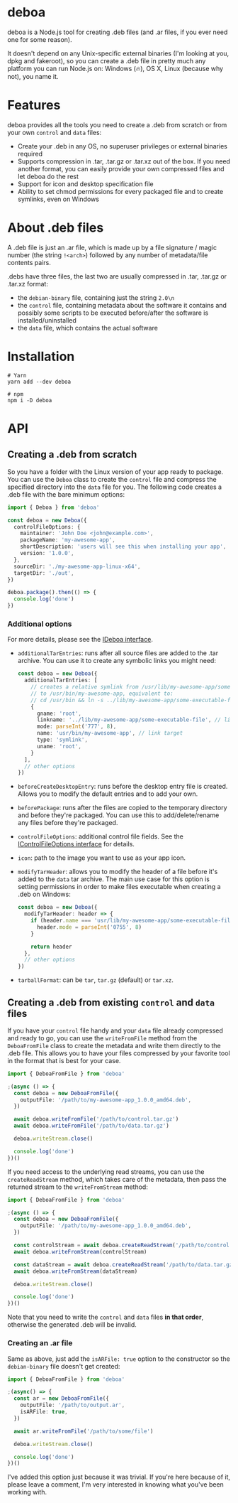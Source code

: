 deboa
===========

deboa is a Node.js tool for creating .deb files (and .ar files, if you ever need one for some reason).

It doesn't depend on any Unix-specific external binaries (I'm looking at you, dpkg and fakeroot), so you can create a
.deb file in pretty much any platform you can run Node.js on: Windows (🔥), OS X, Linux (because why not), you name it.


# Features

deboa provides all the tools you need to create a .deb from scratch or from your own `control` and `data` files:
- Create your .deb in any OS, no superuser privileges or external binaries required
- Supports compression in .tar, .tar.gz or .tar.xz out of the box. If you need another format, you can easily provide your own compressed files and let deboa do the rest
- Support for icon and desktop specification file
- Ability to set chmod permissions for every packaged file and to create symlinks, even on Windows


# About .deb files

A .deb file is just an .ar file, which is made up by a file signature / magic number (the string `!<arch>`) followed by
any number of metadata/file contents pairs.

.debs have three files, the last two are usually compressed in .tar, .tar.gz or .tar.xz format:

- the `debian-binary` file, containing just the string `2.0\n`
- the `control` file, containing metadata about the software it contains and possibly some scripts to be executed
  before/after the software is installed/uninstalled
- the `data` file, which contains the actual software


# Installation

```shell
# Yarn
yarn add --dev deboa

# npm
npm i -D deboa
```

# API

## Creating a .deb from scratch

So you have a folder with the Linux version of your app ready to package. You can use the `Deboa` class to create
the `control` file
and compress the specified directory into the `data` file for you. The following code creates a .deb file with the bare
minimum options:

```ts
import { Deboa } from 'deboa'

const deboa = new Deboa({
  controlFileOptions: {
    maintainer: 'John Doe <john@example.com>',
    packageName: 'my-awesome-app',
    shortDescription: 'users will see this when installing your app',
    version: '1.0.0',
  },
  sourceDir: './my-awesome-app-linux-x64',
  targetDir: './out',
})

deboa.package().then(() => {
  console.log('done')
})
```


### Additional options

For more details, please see the [IDeboa interface](https://github.com/erikian/deboa/blob/main/src/types/IDeboa.ts).

- `additionalTarEntries`: runs after all source files are added to the .tar archive. You can use it to create any symbolic links you might need:

  ```ts
  const deboa = new Deboa({
    additionalTarEntries: [
      // creates a relative symlink from /usr/lib/my-awesome-app/some-executable-file
      // to /usr/bin/my-awesome-app, equivalent to:
      // cd /usr/bin && ln -s ../lib/my-awesome-app/some-executable-file some-executable-file
      {
        gname: 'root',
        linkname: '../lib/my-awesome-app/some-executable-file', // link source
        mode: parseInt('777', 8),
        name: 'usr/bin/my-awesome-app', // link target
        type: 'symlink',
        uname: 'root',
      }
    ],
    // other options
  })
  ```
- `beforeCreateDesktopEntry`: runs before the desktop entry file is created. Allows you to modify the default entries and to add your own.
- `beforePackage`: runs after the files are copied to the temporary directory and before they're packaged. You can use this to add/delete/rename any files before they're packaged.
- `controlFileOptions`: additional control file fields. See the [IControlFileOptions interface](https://github.com/erikian/deboa/blob/main/src/types/IControlFileOptions.ts) for details.
- `icon`: path to the image you want to use as your app icon.
- `modifyTarHeader`: allows you to modify the header of a file before it's added to the `data` tar archive. The main use case
  for this option is setting permissions in order to make files executable when creating a .deb on Windows:

  ```ts
  const deboa = new Deboa({
    modifyTarHeader: header => {
      if (header.name === 'usr/lib/my-awesome-app/some-executable-file') {
        header.mode = parseInt('0755', 8)
      }

      return header
    },
    // other options
  })
  ```
- `tarballFormat`: can be `tar`, `tar.gz` (default) or `tar.xz`.

## Creating a .deb from existing `control` and `data` files

If you have your `control` file handy and your `data` file already compressed and ready to go, you can use
the `writeFromFile` method from the `DeboaFromFile` class to create the metadata and write them directly to the .deb
file. This allows you to have your files compressed by your favorite tool in the format that is best for your case.

```ts
import { DeboaFromFile } from 'deboa'

;(async () => {
  const deboa = new DeboaFromFile({
    outputFile: '/path/to/my-awesome-app_1.0.0_amd64.deb',
  })

  await deboa.writeFromFile('/path/to/control.tar.gz')
  await deboa.writeFromFile('/path/to/data.tar.gz')

  deboa.writeStream.close()

  console.log('done')
})()
```

If you need access to the underlying read streams, you can use the `createReadStream` method, which takes
care of the metadata, then pass the returned stream to the `writeFromStream` method:

```ts
import { DeboaFromFile } from 'deboa'

;(async () => {
  const deboa = new DeboaFromFile({
    outputFile: '/path/to/my-awesome-app_1.0.0_amd64.deb',
  })

  const controlStream = await deboa.createReadStream('/path/to/control.tar.gz')
  await deboa.writeFromStream(controlStream)

  const dataStream = await deboa.createReadStream('/path/to/data.tar.gz')
  await deboa.writeFromStream(dataStream)

  deboa.writeStream.close()

  console.log('done')
})()
```

Note that you need to write the `control` and `data` files **in that order**, otherwise the generated .deb will be
invalid.

### Creating an .ar file

Same as above, just add the `isARFile: true` option to the constructor so the `debian-binary` file doesn't get
created:

```ts
import { DeboaFromFile } from 'deboa'

;(async() => {
  const ar = new DeboaFromFile({
    outputFile: '/path/to/output.ar',
    isARFile: true,
  })

  await ar.writeFromFile('/path/to/some/file')

  deboa.writeStream.close()

  console.log('done')
})()
```

I've added this option just because it was trivial. If you're here because of it, please leave a comment, I'm very
interested in knowing what you've been working with.
